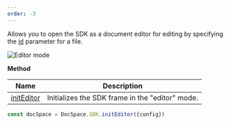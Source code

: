 ```yaml
---
order: -3
---
```


Allows you to open the SDK as a document editor for editing by specifying the [id](../../Config/index.md#id) parameter for a file.

![Editor mode](/assets/images/docspace/editor-mode.png)

**Method**

| Name                                            | Description                                     |
| ----------------------------------------------- | ----------------------------------------------- |
| [initEditor](../../Methods/index.md#initeditor) | Initializes the SDK frame in the "editor" mode. |

``` ts
const docSpace = DocSpace.SDK.initEditor({config})
```
